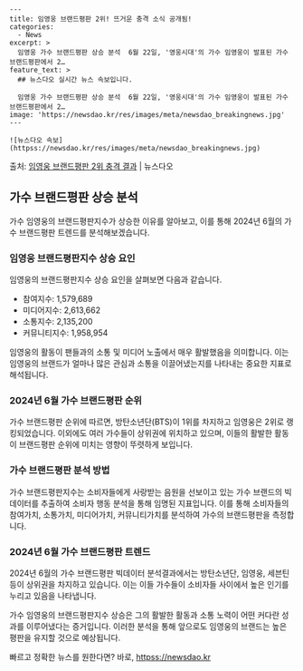     ---
    title: 임영웅 브랜드평판 2위! 뜨거운 충격 소식 공개됨!
    categories:
      - News
    excerpt: >
      임영웅 가수 브랜드평판 상승 분석  6월 22일, '영웅시대'의 가수 임영웅이 발표된 가수 브랜드평판에서 2…
    feature_text: >
      ## 뉴스다오 실시간 뉴스 속보입니다.
    
      임영웅 가수 브랜드평판 상승 분석  6월 22일, '영웅시대'의 가수 임영웅이 발표된 가수 브랜드평판에서 2…
    image: 'https://newsdao.kr/res/images/meta/newsdao_breakingnews.jpg'
    ---
    
    ![뉴스다오 속보](httpss://newsdao.kr/res/images/meta/newsdao_breakingnews.jpg)

<p>출처: <a href="httpss://newsdao.kr/4404" rel="dofollow">임영웅 브랜드평판 2위 충격 결과</a> | 뉴스다오</p>

<h2 data-ke-size="size26">가수 브랜드평판 상승 분석</h2>

가수 임영웅의 브랜드평판지수가 상승한 이유를 알아보고, 이를 통해 2024년 6월의 가수 브랜드평판 트렌드를 분석해보겠습니다.

<h3>임영웅 브랜드평판지수 상승 요인</h3>
임영웅의 브랜드평판지수 상승 요인을 살펴보면 다음과 같습니다.
<ul>
    <li>참여지수: 1,579,689</li>
    <li>미디어지수: 2,613,662</li>
    <li>소통지수: 2,135,200</li>
    <li>커뮤니티지수: 1,958,954</li>
</ul>
임영웅의 활동이 팬들과의 소통 및 미디어 노출에서 매우 활발했음을 의미합니다. 이는 임영웅의 브랜드가 얼마나 많은 관심과 소통을 이끌어냈는지를 나타내는 중요한 지표로 해석됩니다.

<h3>2024년 6월 가수 브랜드평판 순위</h3>
가수 브랜드평판 순위에 따르면, 방탄소년단(BTS)이 1위를 차지하고 임영웅은 2위로 랭킹되었습니다. 이외에도 여러 가수들이 상위권에 위치하고 있으며, 이들의 활발한 활동이 브랜드평판 순위에 미치는 영향이 뚜렷하게 보입니다.

<h3>가수 브랜드평판 분석 방법</h3>
가수 브랜드평판지수는 소비자들에게 사랑받는 음원을 선보이고 있는 가수 브랜드의 빅데이터를 추출하여 소비자 행동 분석을 통해 임명된 지표입니다. 이를 통해 소비자들의 참여가치, 소통가치, 미디어가치, 커뮤니티가치를 분석하여 가수의 브랜드평판을 측정합니다.

<h3>2024년 6월 가수 브랜드평판 트렌드</h3>
2024년 6월의 가수 브랜드평판 빅데이터 분석결과에서는 방탄소년단, 임영웅, 세븐틴 등이 상위권을 차지하고 있습니다. 이는 이들 가수들이 소비자들 사이에서 높은 인기를 누리고 있음을 나타냅니다.

가수 임영웅의 브랜드평판지수 상승은 그의 활발한 활동과 소통 노력이 어떤 커다란 성과를 이루어냈다는 증거입니다. 이러한 분석을 통해 앞으로도 임영웅의 브랜드는 높은 평판을 유지할 것으로 예상됩니다. 

빠르고 정확한 뉴스를 원한다면? 바로, <a href="httpss://newsdao.kr" rel="dofollow">httpss://newsdao.kr</a>


    